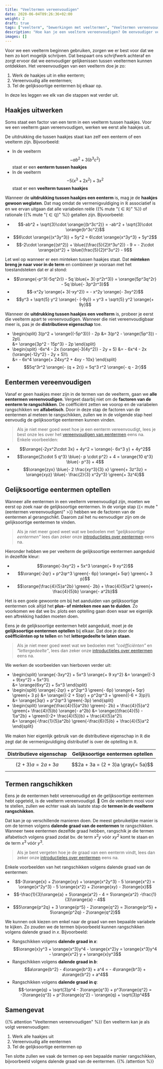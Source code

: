 ```yaml
---
title: "Veeltermen vereenvoudigen"
date: 2020-06-04T09:26:36+02:00
weight: 2
draft: true
tags: ["veelterm", "bewerkingen met veeltermen", "Veeltermen vereenvoudigen", "gelijksoortige eentermen optellen"]
description: "Hoe kan je een veelterm vereenvoudigen? Om eenvoudiger veeltermen met elkaar te kunnen vergelijken en bewerkingen met veeltermen te kunnen doen, is het belangrijk dat we leren om een veelterm te vereenvoudigen. In deze les leggen we stap voor stap uit hoe dat moet."
images: []
---
```


Voor we een veelterm beginnen gebruiken, zorgen we er best voor dat we hem zo kort mogelijk schrijven. Dat bespaart ons schrijfwerk achteraf en zorgt ervoor dat we eenvoudiger gelijkenissen tussen veeltermen kunnen ontdekken. Het vereenvoudigen van een veelterm doe je zo:

1. Werk de haakjes uit in elke eenterm;
2. Vereenvoudig alle eentermen;
3. Tel de gelijksoortige eentermen bij elkaar op.

In deze les leggen we elk van die stappen wat verder uit.

## Haakjes uitwerken

Soms staat een factor van een term in een veelterm tussen haakjes. Voor we een veelterm gaan vereenvoudigen, werken we eerst alle haakjes uit.

De uitdrukking die tussen haakjes staat kan zelf een eenterm of een veelterm zijn. Bijvoorbeeld:

* In de veelterm $$-ab^2 + 3(b^3c^2)$$ staat er een **eenterm tussen haakjes**
* In de veelterm $$- 5(x^3 + 2x^2) + 3x^2$$ staat er een **veelterm tussen haakjes**

Wanneer de **uitdrukking tussen haakjes een eenterm** is, mag je de **haakjes
gewoon weglaten**. Dat mag omdat de vermenigvuldiging in $\mathbb{R}$
associatief is en we ervan uitgaan dat alle variabelen reële
{{% mute "($\in \mathbb{R}$)" %}} of rationale
{{% mute "($\in \mathbb{Q}$)" %}} getallen zijn.  Bijvoorbeeld:

* $$-ab^2 + \sqrt{3}\cdot \orange{(b^3c^2)} = -ab^2 + \sqrt{3}\cdot \orange{b^3c^2}$$
* $$6\cdot \orange{(x^3y^3)} + 5y^2 = 6\cdot \orange{x^3y^3} + 5y^2$$
* $$-2\cdot \orange{(st^2)} + \blue{(\frac{5}{2}t^3u^2)} - 9 = - 2\cdot \orange{st^2} + \blue{\frac{5}{2}t^3u^2} - 9$$

Let wel op wanneer er een minteken tussen haakjes staat. Dat **minteken breng
je naar voor in de term** en combineer je vooraan met het toestandsteken dat er
al stond:

* $$\orange{-p^3(-5q^2r)} - 5q \blue{+ 3(-p^2r^3)} = \orange{5p^3q^2r} - 5q \blue{- 3p^2r^3}$$
* $$-x^2y \orange{+ 3(-xy^2)} = - x^2y \orange{- 3xy^2}$$
* $$y^3 + \sqrt{5} y^2 \orange{- (-9y)} = y^3 + \sqrt{5} y^2 \orange{+ 9y}$$

Wanneer de **uitdrukking tussen haakjes een veelterm** is, probeer je eerst die
veelterm apart te vereenvoudigen. Wanneer die niet vereenvoudigbaar meer is,
pas je de **distributieve eigenschap** toe.

* \begin{split}
      3(p^2 + \orange{(-5p^3)}) - 2p &= 3(p^2 - \orange{5p^3}) - 2p\\\\\
      &= \orange{3p^2 - 15p^3} - 2p
  \end{split}
* \begin{split}
      -6x^4 - 2x (\orange{-3(4y^2)} - 2y + 5) &= - 6x^4 - 2x (\orange{-12y^2} - 2y + 5)\\\\\
      &= - 6x^4 \orange{+ 24xy^2 + 4xy - 10x}
  \end{split}
* $$5q^3r^2 \orange{- (q + 2r)} = 5q^3 r^2 \orange{- q - 2r}$$


## Eentermen vereenvoudigen

Vanaf er geen haakjes meer zijn in de termen van de veelterm, gaan we **alle eentermen vereenvoudigen**. Vergeet daarbij niet om de **factoren van de eenterm te rangschikken**. De coëfficiënt zetten we voorop en de variabelen rangschikken we **alfabetisch**. Door in deze stap de factoren van de eentermen al meteen te rangschikken, zullen we in de volgende stap heel eenvoudig de gelijksoortige eentermen kunnen vinden.

> Als je niet meer goed weet hoe je een eenterm vereenvoudigt, lees je best onze les over het [vereenvoudigen van eentermen](../vereenvoudig_eenterm) eens na. Enkele voorbeelden:

* $$\orange{-2yx^2\cdot 3x} + 4y^2 = \orange{- 6x^3 y} + 4y^2$$
* $$\orange{2\cdot 5 q^3} \blue{- p \cdot p^2} + 4 = \orange{10 q^3} \blue{- p^3} + 4$$
* $$\orange{zyx} \blue{- 2 \frac{xy^3}{3} x} \green{+ 3z^3z} = \orange{xyz} \blue{- \frac{2}{3} x^2y^3} \green{+ 3z^4}$$


## Gelijksoortige eentermen optellen

Wanneer alle eentermen in een veelterm vereenvoudigd zijn, moeten we eerst op zoek naar de gelijksoortige eentermen. In de vorige stap {{< mute "(eentermen vereenvoudigen)" >}} hebben we de factoren van de eentermen al gerangschikt. Daarom zal het nu eenvoudiger zijn om de gelijksoortige eentermen te vinden.

> Als je niet meer goed weet wat we bedoelen met *"gelijksoortige eentermen"* lees dan zeker onze [introductieles over eentermen](../eenterm/#gelijksoortige-eentermen) eens na. 

Hieronder hebben we per veelterm de gelijksoortige eentermen aangeduid in dezelfde kleur:

* $$\orange{-3xy^2} + 5x^3 \orange{+ 9 xy^2}$$
* $$\orange{-2qr} + p^2qr^3 \green{- 6p} \orange{+ 5qr} \green{+ 3 p}$$
* $$\orange{\frac{4}{5}a^2b} \green{- 2b} + \frac{4}{5}a^2 \green{+ \frac{4}{5}b} \orange{- a^2b}$$

Het is een goeie gewoonte om bij het aanduiden van gelijksoortige eentermen  ook altijd het **plus- of minteken mee aan te duiden**. Zo voorkomen we dat we bv. plots een optelling gaan doen waar we eigenlijk een aftrekking hadden moeten doen.

Eens je de gelijksoortige eentermen hebt aangeduid, moet je de **gelijksoortige
eentermen optellen** bij elkaar. Dat doe je door de **coëfficiënten op te
tellen** en het **lettergedeelte te laten staan**.

> Als je niet meer goed weet wat we bedoelen met *"coëfficiënten"* en
> *"lettergedeelte"*, lees dan zeker onze [introductieles over
> eentermen](../eenterm/#gelijksoortige-eentermen) eens na.

We werken de voorbeelden van hierboven verder uit:

* \begin{split}
      \orange{-3xy^2} + 5x^3 \orange{+ 9 xy^2} &= \orange{(-3 + 9)xy^2} + 5x^3\\\\\
          &= \orange{6xy^2} + 5x^3
  \end{split}
* \begin{split}
      \orange{-2qr} + p^2qr^3 \green{- 6p} \orange{+ 5qr} \green{+ 3 p} &= \orange{(-2 + 5)qr} + p^2qr^3 + \green{(-6 + 3)p}\\\\\
      &= \orange{3qr} + p^2qr^3 \green{-3p}
  \end{split}
* \begin{split}
      \orange{\frac{4}{5}a^2b} \green{- 2b} + \frac{4}{5}a^2 \green{+ \frac{4}{5}b} \orange{- a^2b} &= \orange{(\frac{4}{5} - 1)a^2b} + \green{(-2+ \frac{4}{5})b} + \frac{4}{5}a^2\\\\\
      &= \orange{-\frac{1}{5}a^2b} \green{-\frac{6}{5}b} + \frac{4}{5}a^2
  \end{split}


We maken hier eigenlijk gebruik van de distributieve eigenschap in $\mathbb{R}$ die zegt dat de vermenigvuldiging distributief is over de optelling in $\mathbb{R}$.

| Distributieve eigenschap | Gelijksoortige eentermen optellen  |
| ------------------       | ------                             |
| $$(2 + 3)a = 2a + 3a$$   | $$2a + 3a = (2 + 3)a \gray{= 5a}$$ |

## Termen rangschikken

Eens je de eentermen hebt vereenvoudigd en de gelijksoortige eentermen hebt opgeteld, is de veelterm vereenvoudigd. 🙌 Om de veelterm mooi voor te stellen, zullen we echter vaak als laatste stap de **termen in de veelterm rangschikken**.

Dat kan je op verschillende manieren doen. De meest gebruikelijke manier is om de termen volgens **dalende graad van de eentermen** te rangschikken. Wanneer twee eentermen dezelfde graad hebben, rangschik je die termen alfabetisch volgens graad zodat bv. de term $x^2y$ vóór $xy^2$ komt te staan en de term $x^3$ vóór $y^3$.

> Als je bent vergeten hoe je de graad van een eenterm vindt, lees dan zeker onze [introductieles over eentermen](../eenterm) eens na.

Enkele voorbeelden van het rangschikken volgens dalende graad van de eentermen:

* $$-3\orange{x} + 2\orange{xy} + \orange{x^2y^3} - 5 \orange{x^2} = \orange{x^2y^3} - 5 \orange{x^2} + 2\orange{xy} - 3\orange{x}$$
* $$-\frac{1}{3}\orange{a} + 5\orange{a^2} - 4 = 5\orange{a^2} -\frac{1}{3}\orange{a} - 4$$
* $$5\orange{p^2q} + 3 \orange{p^5} - 2\orange{q^2} = 3\orange{p^5} + 5\orange{p^2q} - 2\orange{q^2}$$

We kunnen ook kiezen om enkel naar de graad van een bepaalde variabele te
kijken. Zo zouden we de termen bijvoorbeeld kunnen rangschikken volgens dalende
graad in $x$. Bijvoorbeeld:

* Rangschikken volgens **dalende graad in $x$**:
  $$\orange{x}y^3 + \orange{x^3}y^4 - \orange{x^2}y = \orange{x^3}y^4 - \orange{x^2} y + \orange{x}y^3$$
* Rangschikken volgens **dalende graad in $b$**:
  $$a\orange{b^2} - 4\orange{b^3} + a^4 = - 4\orange{b^3} + a\orange{b^2} + a^4$$
* Rangschikken volgens **dalende graad in $q$**:
  $$-\orange{q} + \sqrt{3}p^4 - 3\orange{q^3} + p^3\orange{q^2} = -3\orange{q^3} + p^3\orange{q^2} - \orange{q} + \sqrt{3}p^4$$

## Samengevat
{{% attention "Veeltermen vereenvoudigen" %}}
Een veelterm kan je als volgt vereenvoudigen:

1. Werk alle haakjes uit
2. Vereenvoudig alle eentermen
3. Tel de gelijksoortige eentermen op

Ten slotte zullen we vaak de termen op een bepaalde manier rangschikken, bijvoorbeeld volgens dalende graad van de eentermen.
{{% /attention %}}
